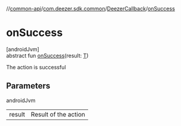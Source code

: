 //[common-api](../../../index.md)/[com.deezer.sdk.common](../index.md)/[DeezerCallback](index.md)/[onSuccess](on-success.md)

# onSuccess

[androidJvm]\
abstract fun [onSuccess](on-success.md)(result: [T](index.md))

The action is successful

## Parameters

androidJvm

| | |
|---|---|
| result | Result of the action |
